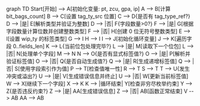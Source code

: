 graph TD
    Start[开始] --> A[初始化变量: pt, zcu, gpa, ip]
    A --> B[计算 bit_bags_count]
    B --> C[设置 tag_ty_src 位置]
    C --> D{是否有 tag_type_ref?}
    D --> |是| E[解析类型并验证为整数]
    D --> |否| F{字段数量>0?}
    F --> |是| G[根据字段数量计算位数并创建整数类型]
    F --> |否| H[创建 0 位无符号整数类型]
    E --> I[设置 wip_ty 的标签类型]
    G --> I
    H --> I
    I --> J[初始化循环变量]
    J --> K[遍历字段 0..fields_len]
    K --> L{当前位包处理完毕?}
    L --> |是| M[读取下一个位包]
    L --> |否| N[处理单个字段]
    M --> N
    N --> O{是否有显式标签值?}
    O --> |是| P[解析并验证标签值]
    O --> |否| Q{是否自动生成值?}
    Q --> |是| R[生成递增标签值]
    Q --> |否| S[使用字段索引作为值]
    P --> T[检查值唯一性]
    R --> T
    S --> T
    T --> U{发生冲突或溢出?}
    U --> |是| V[生成错误信息并终止]
    U --> |否| W[更新当前标签值]
    W --> X[继续下一个字段]
    X --> K
    K --> |循环结束| Y[检查非穷尽枚举约束]
    Y --> Z{是否违反约束?}
    Z --> |是| AA[生成错误信息]
    Z --> |否| AB[函数正常结束]
    V --> AB
    AA --> AB
